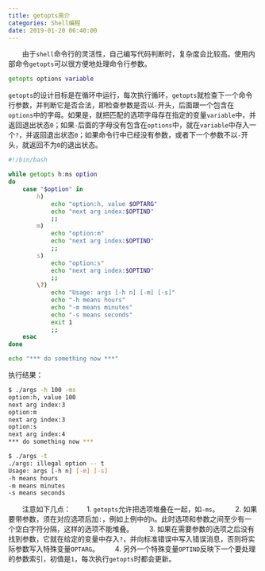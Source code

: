 ```yaml
---
title: getopts简介
categories: Shell编程
date: 2019-01-20 06:40:00
---
```

&emsp;&emsp;由于`shell`命令行的灵活性，自己编写代码判断时，复杂度会比较高。使用内部命令`getopts`可以很方便地处理命令行参数。<!--more-->

``` bash
getopts options variable
```

`getopts`的设计目标是在循环中运行，每次执行循环，`getopts`就检查下一个命令行参数，并判断它是否合法，即检查参数是否以`-`开头，后面跟一个包含在`options`中的字母。如果是，就把匹配的选项字母存在指定的变量`variable`中，并返回退出状态`0`；如果`-`后面的字母没有包含在`options`中，就在`variable`中存入一个`?`，并返回退出状态`0`；如果命令行中已经没有参数，或者下一个参数不以`-`开头，就返回不为`0`的退出状态。

``` bash
#!/bin/bash

while getopts h:ms option
do
    case "$option" in
        h)
            echo "option:h, value $OPTARG"
            echo "next arg index:$OPTIND"
            ;;
        m)
            echo "option:m"
            echo "next arg index:$OPTIND"
            ;;
        s)
            echo "option:s"
            echo "next arg index:$OPTIND"
            ;;
        \?)
            echo "Usage: args [-h n] [-m] [-s]"
            echo "-h means hours"
            echo "-m means minutes"
            echo "-s means seconds"
            exit 1
            ;;
    esac
done

echo "*** do something now ***"
```

执行结果：

``` bash
$ ./args -h 100 -ms
option:h, value 100
next arg index:3
option:m
next arg index:3
option:s
next arg index:4
*** do something now ***

$ ./args -t
./args: illegal option -- t
Usage: args [-h n] [-m] [-s]
-h means hours
-m means minutes
-s means seconds
```

&emsp;&emsp;注意如下几点：
&emsp;&emsp;1. `getopts`允许把选项堆叠在一起，如`-ms`。
&emsp;&emsp;2. 如果要带参数，须在对应选项后加`:`，例如上例中的`h`。此时选项和参数之间至少有一个空白字符分隔，这样的选项不能堆叠。
&emsp;&emsp;3. 如果在需要参数的选项之后没有找到参数，它就在给定的变量中存入`?`，并向标准错误中写入错误消息，否则将实际参数写入特殊变量`OPTARG`。
&emsp;&emsp;4. 另外一个特殊变量`OPTIND`反映下一个要处理的参数索引，初值是`1`，每次执行`getopts`时都会更新。